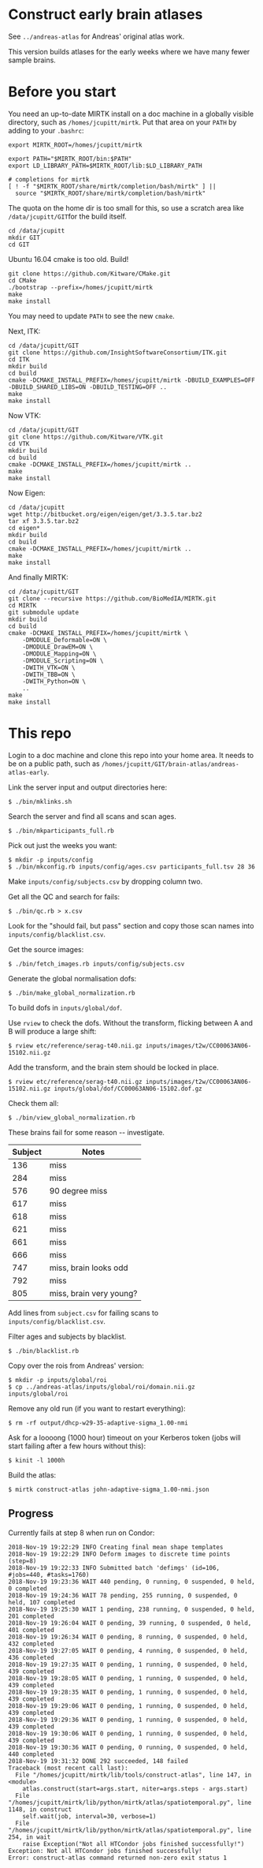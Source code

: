 # Construct early brain atlases

See `../andreas-atlas` for Andreas' original atlas work.

This version builds atlases for the early weeks where we have many fewer
sample brains. 

# Before you start

You need an up-to-date MIRTK install on a doc machine in a globally visible
directory, such as `/homes/jcupitt/mirtk`. Put that area on your `PATH` by
adding to your `.bashrc`:

```
export MIRTK_ROOT=/homes/jcupitt/mirtk

export PATH="$MIRTK_ROOT/bin:$PATH"
export LD_LIBRARY_PATH=$MIRTK_ROOT/lib:$LD_LIBRARY_PATH

# completions for mirtk
[ ! -f "$MIRTK_ROOT/share/mirtk/completion/bash/mirtk" ] ||
  source "$MIRTK_ROOT/share/mirtk/completion/bash/mirtk"
```

The quota on the home dir is too small for this, so use a scratch area like
`/data/jcupitt/GIT`for the build itself.

```
cd /data/jcupitt
mkdir GIT
cd GIT
```

Ubuntu 16.04 cmake is too old. Build!

```
git clone https://github.com/Kitware/CMake.git
cd CMake
./bootstrap --prefix=/homes/jcupitt/mirtk
make
make install
```

You may need to update `PATH` to see the new `cmake`.

Next, ITK:

```
cd /data/jcupitt/GIT
git clone https://github.com/InsightSoftwareConsortium/ITK.git
cd ITK
mkdir build
cd build
cmake -DCMAKE_INSTALL_PREFIX=/homes/jcupitt/mirtk -DBUILD_EXAMPLES=OFF -DBUILD_SHARED_LIBS=ON -DBUILD_TESTING=OFF ..
make
make install
```

Now VTK:

```
cd /data/jcupitt/GIT
git clone https://github.com/Kitware/VTK.git
cd VTK
mkdir build
cd build
cmake -DCMAKE_INSTALL_PREFIX=/homes/jcupitt/mirtk ..
make
make install
```

Now Eigen:

```
cd /data/jcupitt
wget http://bitbucket.org/eigen/eigen/get/3.3.5.tar.bz2
tar xf 3.3.5.tar.bz2 
cd eigen*
mkdir build
cd build
cmake -DCMAKE_INSTALL_PREFIX=/homes/jcupitt/mirtk ..
make
make install
```

And finally MIRTK:

```
cd /data/jcupitt/GIT
git clone --recursive https://github.com/BioMedIA/MIRTK.git
cd MIRTK
git submodule update
mkdir build
cd build
cmake -DCMAKE_INSTALL_PREFIX=/homes/jcupitt/mirtk \
    -DMODULE_Deformable=ON \
    -DMODULE_DrawEM=ON \
    -DMODULE_Mapping=ON \
    -DMODULE_Scripting=ON \
    -DWITH_VTK=ON \
    -DWITH_TBB=ON \
    -DWITH_Python=ON \
    ..
make
make install
```

# This repo

Login to a doc machine and clone this repo into your
home area. It needs to be on a public path, such as
`/homes/jcupitt/GIT/brain-atlas/andreas-atlas-early`.

Link the server input and output directories here:

```
$ ./bin/mklinks.sh
```

Search the server and find all scans and scan ages.

```
$ ./bin/mkparticipants_full.rb 
```

Pick out just the weeks you want:

```
$ mkdir -p inputs/config
$ ./bin/mkconfig.rb inputs/config/ages.csv participants_full.tsv 28 36 
```

Make `inputs/config/subjects.csv` by dropping column two.

Get all the QC and search for fails:

```
$ ./bin/qc.rb > x.csv
```

Look for the "should fail, but pass" section and copy those scan names into
`inputs/config/blacklist.csv`.

Get the source images:

```
$ ./bin/fetch_images.rb inputs/config/subjects.csv
```

Generate the global normalisation dofs:

```
$ ./bin/make_global_normalization.rb 
```

To build dofs in `inputs/global/dof`.

Use `rview` to check the dofs. Without the transform, flicking between A and B
will produce a large shift:

```
$ rview etc/reference/serag-t40.nii.gz inputs/images/t2w/CC00063AN06-15102.nii.gz 
```

Add the transform, and the brain stem should be locked in place.

```
$ rview etc/reference/serag-t40.nii.gz inputs/images/t2w/CC00063AN06-15102.nii.gz inputs/global/dof/CC00063AN06-15102.dof.gz 
```

Check them all:

```
$ ./bin/view_global_normalization.rb 
```

These brains fail for some reason -- investigate.

| Subject | Notes |
| ------- | ----- |
| 136     | miss |
| 284     | miss |
| 576     | 90 degree miss |
| 617     | miss |
| 618     | miss |
| 621     | miss |
| 661     | miss |
| 666     | miss |
| 747     | miss, brain looks odd |
| 792     | miss |
| 805     | miss, brain very young? |

Add lines from `subject.csv` for failing scans to
`inputs/config/blacklist.csv`.

Filter ages and subjects by blacklist.

```
$ ./bin/blacklist.rb 
```

Copy over the rois from Andreas' version:

```
$ mkdir -p inputs/global/roi
$ cp ../andreas-atlas/inputs/global/roi/domain.nii.gz inputs/global/roi
```

Remove any old run (if you want to restart everything):

```
$ rm -rf output/dhcp-w29-35-adaptive-sigma_1.00-nmi
```

Ask for a loooong (1000 hour) timeout on your Kerberos token (jobs will
start failing after a few hours without this):

```
$ kinit -l 1000h
```

Build the atlas:

```
$ mirtk construct-atlas john-adaptive-sigma_1.00-nmi.json
```

## Progress

Currently fails at step 8 when run on Condor:

```
2018-Nov-19 19:22:29 INFO Creating final mean shape templates
2018-Nov-19 19:22:29 INFO Deform images to discrete time points (step=8)
2018-Nov-19 19:22:33 INFO Submitted batch 'defimgs' (id=106, #jobs=440, #tasks=1760)
2018-Nov-19 19:23:36 WAIT 440 pending, 0 running, 0 suspended, 0 held, 0 completed
2018-Nov-19 19:24:36 WAIT 78 pending, 255 running, 0 suspended, 0 held, 107 completed
2018-Nov-19 19:25:30 WAIT 1 pending, 238 running, 0 suspended, 0 held, 201 completed
2018-Nov-19 19:26:04 WAIT 0 pending, 39 running, 0 suspended, 0 held, 401 completed
2018-Nov-19 19:26:34 WAIT 0 pending, 8 running, 0 suspended, 0 held, 432 completed
2018-Nov-19 19:27:05 WAIT 0 pending, 4 running, 0 suspended, 0 held, 436 completed
2018-Nov-19 19:27:35 WAIT 0 pending, 1 running, 0 suspended, 0 held, 439 completed
2018-Nov-19 19:28:05 WAIT 0 pending, 1 running, 0 suspended, 0 held, 439 completed
2018-Nov-19 19:28:35 WAIT 0 pending, 1 running, 0 suspended, 0 held, 439 completed
2018-Nov-19 19:29:06 WAIT 0 pending, 1 running, 0 suspended, 0 held, 439 completed
2018-Nov-19 19:29:36 WAIT 0 pending, 1 running, 0 suspended, 0 held, 439 completed
2018-Nov-19 19:30:06 WAIT 0 pending, 1 running, 0 suspended, 0 held, 439 completed
2018-Nov-19 19:30:36 WAIT 0 pending, 0 running, 0 suspended, 0 held, 440 completed
2018-Nov-19 19:31:32 DONE 292 succeeded, 148 failed
Traceback (most recent call last):
  File "/homes/jcupitt/mirtk/lib/tools/construct-atlas", line 147, in <module>
    atlas.construct(start=args.start, niter=args.steps - args.start)
  File "/homes/jcupitt/mirtk/lib/python/mirtk/atlas/spatiotemporal.py", line 1148, in construct
    self.wait(job, interval=30, verbose=1)
  File "/homes/jcupitt/mirtk/lib/python/mirtk/atlas/spatiotemporal.py", line 254, in wait
    raise Exception("Not all HTCondor jobs finished successfully!")
Exception: Not all HTCondor jobs finished successfully!
Error: construct-atlas command returned non-zero exit status 1
```
